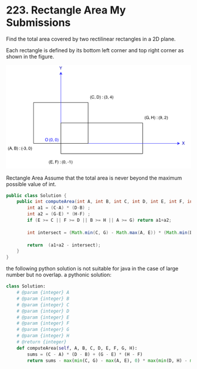 # 223. Rectangle Area My Submissions


Find the total area covered by two rectilinear rectangles in a 2D plane.

Each rectangle is defined by its bottom left corner and top right corner as shown in the figure.

![](rectangle_area.png)

Rectangle Area
Assume that the total area is never beyond the maximum possible value of int.


```java
public class Solution {
    public int computeArea(int A, int B, int C, int D, int E, int F, int G, int H) {
        int a1 = (C-A) * (D-B) ;
        int a2 = (G-E) * (H-F) ;
        if (E >= C || F >= D || B >= H || A >= G) return a1+a2;
        
        int intersect = (Math.min(C, G) - Math.max(A, E)) * (Math.min(D, H) - Math.max(B, F));
        
        return  (a1+a2 - intersect);
    }
}
```
the following python solution is not suitable for java in the case of large number but no overlap.
a pythonic solution:

```python
class Solution:
    # @param {integer} A
    # @param {integer} B
    # @param {integer} C
    # @param {integer} D
    # @param {integer} E
    # @param {integer} F
    # @param {integer} G
    # @param {integer} H
    # @return {integer}
    def computeArea(self, A, B, C, D, E, F, G, H):
        sums = (C - A) * (D - B) + (G - E) * (H - F)
        return sums - max(min(C, G) - max(A, E), 0) * max(min(D, H) - max(B, F), 0)
```